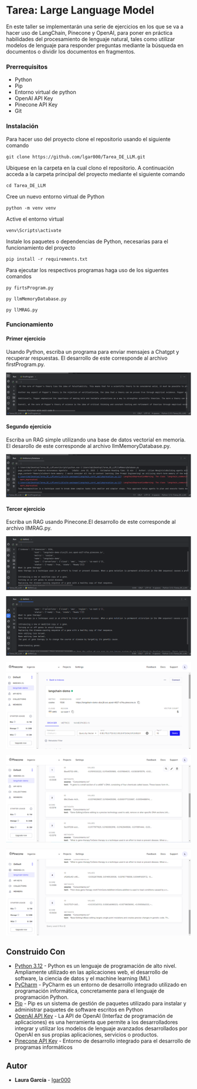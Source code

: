 # Tarea: Large Language Model

En este taller se implementarán una serie de ejercicios en los que se va a hacer uso de LangChain, Pinecone y OpenAI, para poner en práctica  habilidades del procesamiento de lenguaje natural, tales como utilizar modelos de lenguaje para responder preguntas mediante la búsqueda en documentos o dividir los documentos en fragmentos. 

### Prerrequisitos

- Python
- Pip
- Entorno virtual de python
- OpenAI API Key
- Pinecone API Key
- Git

### Instalación

Para hacer uso del proyecto clone el repositorio usando el siguiente comando

```
git clone https://github.com/lgar000/Tarea_DE_LLM.git
```

Ubiquese en la carpeta en la cual clono el repositorio. A continuación
acceda a la carpeta principal del proyecto mediante el siguiente comando

```
cd Tarea_DE_LLM
```
Cree un nuevo entorno virtual de Python

```
python -m venv venv
```

Active el entorno virtual 

```
venv\Scripts\activate
```

Instale los paquetes o dependencias de Python, necesarias para el funcionamiento del proyecto

```
pip install -r requirements.txt
```
Para ejecutar los respectivos programas haga uso de los siguentes comandos

```
py firtsProgram.py
```

```
py llmMemoryDatabase.py
```

```
py llMRAG.py
```

### Funcionamiento

#### Primer ejercicio

Usando Python, escriba un programa para enviar mensajes a Chatgpt y recuperar respuestas. El desarrollo de este corresponde al archivo firstProgram.py.

![firstProgram.png](Imagenes%2FfirstProgram.png)

#### Segundo ejercicio

Escriba un RAG simple utilizando una base de datos vectorial en memoria. El desarollo de este corresponde al archivo llmMemoryDatabase.py.

![inmemoryDataBase.png](Imagenes%2FinmemoryDataBase.png)

#### Tercer ejercicio

Escriba un RAG usando Pinecone.El desarrollo de este corresponde al archivo llMRAG.py.

![llmRag1.png](Imagenes%2FllmRag1.png)

![llmRag2.png](Imagenes%2FllmRag2.png)

![pinecone1.png](Imagenes%2Fpinecone1.png)

![pinecone2.png](Imagenes%2Fpinecone2.png)

![pinecone3.png](Imagenes%2Fpinecone3.png)

## Construido Con

* [Python 3.12](https://www.python.org/) - Python es un lenguaje de programación de alto nivel. Ampliamente utilizado en las aplicaciones web, el desarrollo de software, la ciencia de datos y el machine learning (ML)
* [PyCharm](https://www.jetbrains.com/es-es/pycharm/) - PyCharm es un entorno de desarrollo integrado utilizado en programación informática, concretamente para el lenguaje de programación Python.
* [Pip](https://pypi.org/project/pip/) - Pip es un sistema de gestión de paquetes utilizado para instalar y administrar paquetes de software escritos en Python
* [OpenAI API Key](https://openai.com/blog/openai-api) - La API de OpenAI (Interfaz de programación de aplicaciones) es una herramienta que permite a los desarrolladores integrar y utilizar los modelos de lenguaje avanzados desarrollados por OpenAI en sus propias aplicaciones, servicios o productos.
* [Pinecone API Key](https://www.pinecone.io/) - Entorno de desarrollo integrado para el desarrollo de programas informáticos

## Autor

* **Laura García** - [lgar000](https://github.com/lgar000)